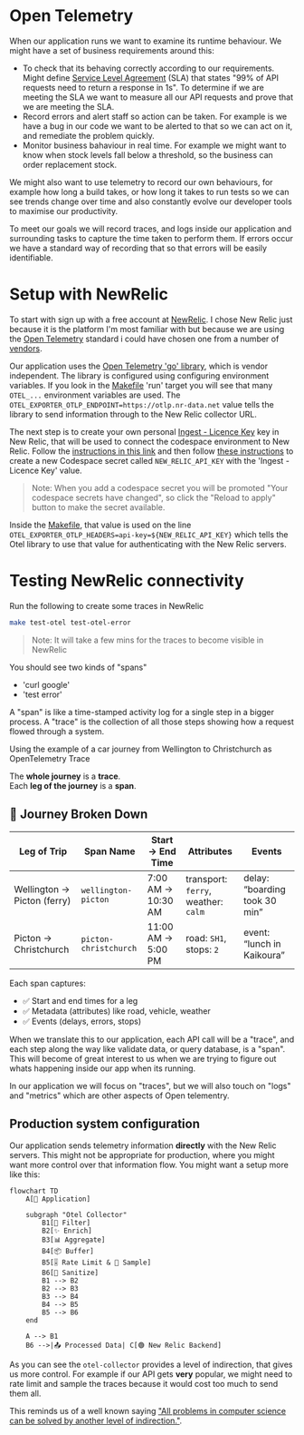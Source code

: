 # Open Telemetry

When our application runs we want to examine its runtime behaviour.  We might have a set of business requirements around this:

- To check that its behaving correctly according to our requirements.  Might define [Service Level Agreement](https://en.wikipedia.org/wiki/Service-level_agreement) (SLA) that states "99% of API requests need to return a response in 1s". To determine if we are meeting the SLA we want to measure all our API requests and prove that we are meeting the SLA.
- Record errors and alert staff so action can be taken. For example is we have a bug in our code we want to be alerted to that so we can act on it, and remediate the problem quickly.
- Monitor business bahaviour in real time. For example we might want to know when stock levels fall below a threshold, so the business can order replacement stock.


We might also want to use telemetry to record our own behaviours, for example how long a build takes, or how long it takes to run tests so we can see trends change over time and also constantly evolve our developer tools to maximise our productivity.

To meet our goals we will record traces, and logs inside our application and surrounding tasks to capture the time taken to perform them. If errors occur we have a standard way of recording that so that errors will be easily identifiable.

# Setup with NewRelic

To start with sign up with a free account at [NewRelic](https://newrelic.com/). I chose New Relic just because it is the platform I'm most familiar with but because we are using the [Open Telemetry](https://opentelemetry.io) standard i could have chosen one from a number of [vendors](https://opentelemetry.io/ecosystem/vendors/).

Our application uses the [Open Telemetry 'go' library](https://opentelemetry.io/docs/languages/), which is vendor independent.  The library is configured using configuring environment variables. If you look in the [Makefile](../Makefile) 'run' target you will see that many `OTEL_...` environment variables are used.  The `OTEL_EXPORTER_OTLP_ENDPOINT=https://otlp.nr-data.net` value tells the library to send information through to the New Relic collector URL.  

The next step is to create your own personal [Ingest - Licence Key](https://docs.newrelic.com/docs/apis/intro-apis/new-relic-api-keys/) key in New Relic, that will be used to connect the codespace environment to New Relic.  Follow the [instructions in this link](https://docs.newrelic.com/docs/apis/intro-apis/new-relic-api-keys/) and then follow [these instructions](https://docs.github.com/en/codespaces/managing-your-codespaces/managing-your-account-specific-secrets-for-github-codespaces) to create a new Codespace secret called  `NEW_RELIC_API_KEY` with the 'Ingest - Licence Key' value.

> Note: When you add a codespace secret you will be promoted "Your codespace secrets have changed", so click the "Reload to apply" button to make the secret available.

 Inside the [Makefile](../Makefile), that value is used on the line `OTEL_EXPORTER_OTLP_HEADERS=api-key=${NEW_RELIC_API_KEY}` which tells the Otel library to use that value for authenticating with the New Relic servers.

# Testing NewRelic connectivity

Run the following to create some traces in NewRelic

```bash
make test-otel test-otel-error
```

> Note: It will take a few mins for the traces to become visible in NewRelic

You should see two kinds of "spans" 
- 'curl google' 
- 'test error'

A "span" is like a time-stamped activity log for a single step in a bigger process.
A "trace" is the collection of all those steps showing how a request flowed through a system.

Using the example of a car journey from Wellington to Christchurch as OpenTelemetry Trace

The **whole journey** is a **trace**.  
Each **leg of the journey** is a **span**.

## 📖 Journey Broken Down

| Leg of Trip                   | Span Name               | Start → End Time          | Attributes                         | Events                              |
|--------------------------------|-------------------------|----------------------------|-------------------------------------|-------------------------------------|
| Wellington → Picton (ferry)   | `wellington-picton`     | 7:00 AM → 10:30 AM         | transport: `ferry`, weather: `calm`| delay: “boarding took 30 min”       |
| Picton → Christchurch         | `picton-christchurch`   | 11:00 AM → 5:00 PM         | road: `SH1`, stops: `2`             | event: “lunch in Kaikoura”          |

Each span captures:
- ✅ Start and end times for a leg
- ✅ Metadata (attributes) like road, vehicle, weather
- ✅ Events (delays, errors, stops)

When we translate this to our application, each API call will be a "trace", and each step along the way like validate data, or query database, is a "span".  This will become of great interest to us when we are trying to figure out whats happening inside our app when its running.

In our application we will focus on "traces", but we will also touch on "logs" and "metrics" which are other aspects of Open telementry.

## Production system configuration

Our application sends telemetry information **directly** with the New Relic servers. This might not be appropriate for production, where you might want more control over that information flow.  You might want a setup more like this:

```mermaid
flowchart TD
    A[📱 Application] 
    
    subgraph "Otel Collector"
        B1[🚦 Filter]
        B2[✨ Enrich]
        B3[📊 Aggregate]
        B4[📦 Buffer]
        B5[🎚️ Rate Limit & 🎲 Sample]
        B6[🧽 Sanitize]
        B1 --> B2
        B2 --> B3
        B3 --> B4
        B4 --> B5
        B5 --> B6
    end
    
    A --> B1
    B6 -->|📤 Processed Data| C[🟢 New Relic Backend]
```

As you can see the `otel-collector` provides a level of indirection, that gives us more control.  For example if our API gets **very** popular, we might need to rate limit and sample the traces because it would cost too much to send them all.  

This reminds us of a well known saying ["All problems in computer science can be solved by another level of indirection."](https://en.wikipedia.org/wiki/David_Wheeler_(computer_scientist)#Quotes).